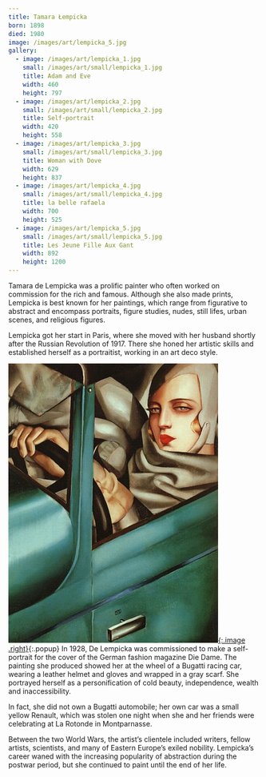 ```yaml
---
title: Tamara Łempicka
born: 1898
died: 1980
image: /images/art/lempicka_5.jpg
gallery:
  - image: /images/art/lempicka_1.jpg
    small: /images/art/small/lempicka_1.jpg
    title: Adam and Eve
    width: 460
    height: 797
  - image: /images/art/lempicka_2.jpg
    small: /images/art/small/lempicka_2.jpg
    title: Self-portrait
    width: 420
    height: 558
  - image: /images/art/lempicka_3.jpg
    small: /images/art/small/lempicka_3.jpg
    title: Woman with Dove
    width: 629
    height: 837
  - image: /images/art/lempicka_4.jpg
    small: /images/art/small/lempicka_4.jpg
    title: la belle rafaela
    width: 700
    height: 525
  - image: /images/art/lempicka_5.jpg
    small: /images/art/small/lempicka_5.jpg
    title: Les Jeune Fille Aux Gant
    width: 892
    height: 1200
---
```


Tamara de Lempicka was a prolific painter who often worked on commission for
the rich and famous. Although she also made prints, Lempicka is best known for
her paintings, which range from figurative to abstract and encompass portraits,
figure studies, nudes, still lifes, urban scenes, and religious figures.

Lempicka got her start in Paris, where she moved with her husband shortly after
the Russian Revolution of 1917. There she honed her artistic skills and
established herself as a portraitist, working in an art deco style.

[![Self-Portrait](/images/art/lempicka_2.jpg){:.image .right}](/images/art/lempicka_2.jpg){:.popup}
In 1928, De Lempicka was commissioned to make a self-portrait for the cover of
the German fashion magazine Die Dame. The painting she produced showed her at
the wheel of a Bugatti racing car, wearing a leather helmet and gloves and
wrapped in a gray scarf. She portrayed herself as a personification of cold
beauty, independence, wealth and inaccessibility.

In fact, she did not own a Bugatti automobile; her own car was a small yellow
Renault, which was stolen one night when she and her friends were celebrating
at La Rotonde in Montparnasse. 

Between the two World Wars, the artist’s clientele included writers, fellow
artists, scientists, and many of Eastern Europe’s exiled nobility. Lempicka’s
career waned with the increasing popularity of abstraction during the postwar
period, but she continued to paint until the end of her life.
